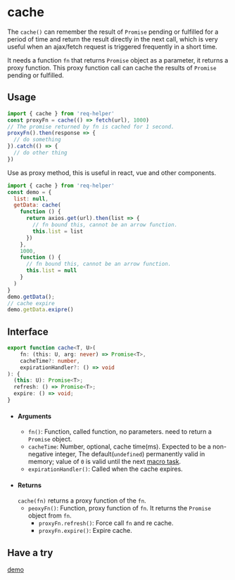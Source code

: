 # cache
The `cache()` can remember the result of `Promise` pending or fulfilled for a period of time and return the result directly in the next call, which is very useful when an ajax/fetch request is triggered frequently in a short time.

It needs a function `fn` that returns `Promise` object as a parameter, it returns a proxy function. This proxy function call can cache the results of `Promise` pending or fulfilled.

## Usage
```js
import { cache } from 'req-helper'
const proxyFn = cache(() => fetch(url), 1000)
// The promise returned by fn is cached for 1 second.
proxyFn().then(response => {
  // do something
}).catch(() => {
  // do other thing
})
```
Use as proxy method, this is useful in react, vue and other components.
```js
import { cache } from 'req-helper'
const demo = {
  list: null,
  getData: cache(
    function () {
      return axios.get(url).then(list => {
        // fn bound this, cannot be an arrow function.
        this.list = list
      })
    }, 
    1000, 
    function () {
      // fn bound this, cannot be an arrow function.
      this.list = null
    }
  )
}
demo.getData();
// cache expire
demo.getData.exipre()
```

## Interface
```ts
export function cache<T, U>(
    fn: (this: U, arg: never) => Promise<T>, 
    cacheTime?: number, 
    expirationHandler?: () => void
): {
  (this: U): Promise<T>;
  refresh: () => Promise<T>;
  expire: () => void;
}
```

- #### Arguments
  - `fn()`: Function, called function, no parameters. need to return a `Promise` object.
  - `cacheTime`: Number, optional, cache time(ms). Expected to be a non-negative integer, The default(`undefined`) permanently valid in memory; value of `0` is valid until the next [macro task](https://html.spec.whatwg.org/multipage/webappapis.html#task-queue).
  - `expirationHandler()`: Called when the cache expires.
- #### Returns
  `cache(fn)` returns a proxy function of the `fn`.
  - `peoxyFn()`: Function, proxy function of `fn`. It returns the `Promise` object from `fn`.
    - `proxyFn.refresh()`: Force call `fn` and re cache.
    - `proxyFn.expire()`: Expire cache.
  
## Have a try
[demo](./examples/cache.html)